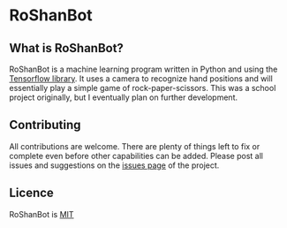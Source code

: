 # RoShanBot

## What is RoShanBot?
RoShanBot is a machine learning program written in Python and using the [Tensorflow library][tf].
It uses a camera to recognize hand positions and will essentially play a simple game of rock-paper-scissors.
This was a school project originally, but I eventually plan on further development.

## Contributing
All contributions are welcome. 
There are plenty of things left to fix or complete even before other capabilities can be added.
Please post all issues and suggestions on the [issues page][issues] of the project.

## Licence

RoShanBot is [MIT][mit]

[tf]: https://www.tensorflow.org/
[issues]: https://github.com/BaronVonWidget/RoShanBo/issues
[mit]: https://mit-license.org
